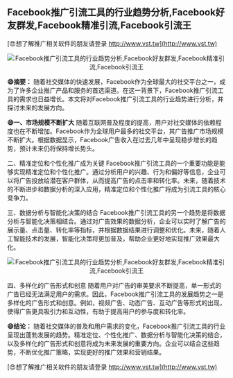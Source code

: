 ## **Facebook推广引流工具的行业趋势分析,Facebook好友群发,Facebook精准引流,Facebook引流王**

[😍想了解推广相关软件的朋友请登录 http://www.vst.tw](http://www.vst.tw)

 <center><img src="https://vst.tw/MP4/tuiguang/png/2.png" alt="Facebook推广引流工具的行业趋势分析,Facebook好友群发,Facebook精准引流,Facebook引流王"></center>

**😄摘要：**
随着社交媒体的快速发展，Facebook作为全球最大的社交平台之一，成为了许多企业推广产品和服务的首选渠道。在这一背景下，Facebook推广引流工具的需求也日益增长。本文将对Facebook推广引流工具的行业趋势进行分析，并探讨未来的发展方向。

**😄一、市场规模不断扩大**
随着互联网普及程度的提高，用户对社交媒体的依赖程度也在不断增加。Facebook作为全球用户最多的社交平台，其广告推广市场规模不断扩大。根据数据显示，Facebook广告收入在过去几年中呈现稳步增长的趋势，预计未来仍将保持增长势头。

二、精准定位和个性化推广成为关键
Facebook推广引流工具的一个重要功能是能够实现精准定位和个性化推广。通过分析用户的兴趣、行为和偏好等信息，企业可以将广告投放给潜在客户群体，从而提高广告的点击率和转化率。未来，随着技术的不断进步和数据分析的深入应用，精准定位和个性化推广将成为引流工具的核心竞争力。

三、数据分析与智能化决策的结合
Facebook推广引流工具的另一个趋势是将数据分析与智能化决策相结合。通过对广告效果的数据分析，企业可以实时了解广告的展示量、点击量、转化率等指标，并根据数据结果进行调整和优化。未来，随着人工智能技术的发展，智能化决策将更加普及，帮助企业更好地实现推广效果最大化。

 <center><img src="https://vst.tw/MP4/tuiguang/png/0.png" alt="Facebook推广引流工具的行业趋势分析,Facebook好友群发,Facebook精准引流,Facebook引流王"></center>

四、多样化的广告形式和创意
随着用户对广告的审美要求不断提高，单一形式的广告已经无法满足用户的需求。因此，Facebook推广引流工具的发展趋势之一是多样化的广告形式和创意。例如，视频广告、动态广告、互动广告等形式的出现，使得广告更具吸引力和互动性，有助于提高用户的参与度和转化率。

**😄结论：**
随着社交媒体的普及和用户需求的变化，Facebook推广引流工具的行业呈现出蓬勃发展的趋势。精准定位、个性化推广、数据分析与智能化决策的结合，以及多样化的广告形式和创意将成为未来发展的重要方向。企业可以结合这些趋势，不断优化推广策略，实现更好的推广效果和营销结果。

[😍想了解推广相关软件的朋友请登录 http://www.vst.tw](http://www.vst.tw)



